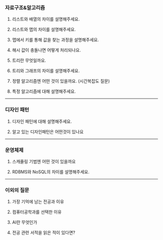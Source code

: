 ### 자료구조&알고리즘

1. 리스트와 배열의 차이를 설명해주세요.

2. 리스트와 맵의 차이를 설명해주세요.

3. 맵에서 키를 통해 값을 찾는 과정을 설명해주세요.

4.  해시 값이 충돌나면 어떻게 처리되나요.

5.  트리란 무엇일까요.

6.  트리와 그래프의 차이를 설명해주세요.

7. 정렬 알고리즘엔 어떤 것이 있을까요. (시간복잡도 질문)

8. 특정 알고리즘에 대해 설명해주세요.

-------------------------------------------------------------
### 디자인 패턴

1. 디자인 패턴에 대해 설명해주세요.

2. 알고 있는 디자인패턴은 어떤것이 있나요

-------------------------------------------------------------
### 운영체제

1. 스캐쥴링 기법엔 어떤 것이 있을까요

2. RDBMS와 NoSQL의 차이를 설명해주세요.

-------------------------------------------------------------
### 이외의 질문

1. 가장 기억에 남는 전공과 이유

2. 컴퓨터공학과를 선택한 이유

3. AI란 무엇인가

4. 전공 관련 서적을 읽은 적이 있다면?

